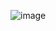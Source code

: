 ![image](https://github.com/pretendwang/Django-school-project/assets/160380346/cbb64f5e-eaad-47d5-a23e-3ffa37095da2)
